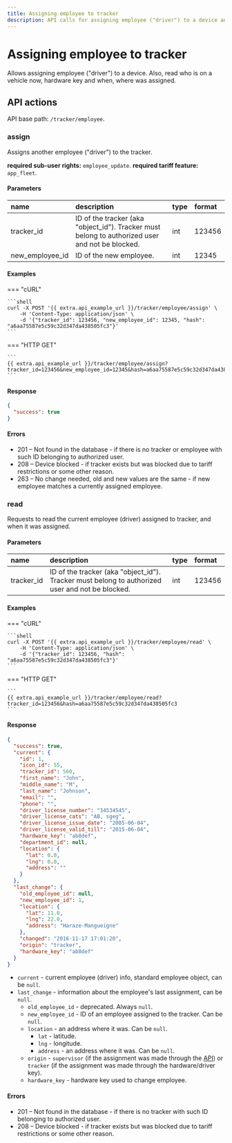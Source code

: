 ```yaml
---
title: Assigning employee to tracker
description: API calls for assigning employee ("driver") to a device and reading who is already assigned.
---
```


# Assigning employee to tracker

Allows assigning employee ("driver") to a device. Also, read who is on a vehicle now, hardware key and when, where was
assigned.


## API actions

API base path: `/tracker/employee`.

### assign

Assigns another employee ("driver") to the tracker.

**required sub-user rights:** `employee_update`.
**required tariff feature:** `app_fleet`.

#### Parameters

| name            | description                                                                                     | type | format |
|:----------------|:------------------------------------------------------------------------------------------------|:-----|:-------|
| tracker_id      | ID of the tracker (aka "object_id"). Tracker must belong to authorized user and not be blocked. | int  | 123456 |
| new_employee_id | ID of the new employee.                                                                         | int  | 12345  |

#### Examples

=== "cURL"

    ```shell
    curl -X POST '{{ extra.api_example_url }}/tracker/employee/assign' \
        -H 'Content-Type: application/json' \
        -d '{"tracker_id": 123456, "new_employee_id": 12345, "hash": "a6aa75587e5c59c32d347da438505fc3"}'
    ```

=== "HTTP GET"

    ```
    {{ extra.api_example_url }}/tracker/employee/assign?tracker_id=123456&new_employee_id=12345&hash=a6aa75587e5c59c32d347da438505fc3
    ```

#### Response

```json
{
  "success": true
}
```

#### Errors

* 201 – Not found in the database - if there is no tracker or employee with such ID belonging to authorized user.
* 208 – Device blocked - if tracker exists but was blocked due to tariff restrictions or some other reason.
* 263 – No change needed, old and new values are the same - if new employee matches a currently assigned employee.


### read

Requests to read the current employee (driver) assigned to tracker, and when it was assigned.

#### Parameters

| name       | description                                                                                     | type | format |
|:-----------|:------------------------------------------------------------------------------------------------|:-----|:-------|
| tracker_id | ID of the tracker (aka "object_id"). Tracker must belong to authorized user and not be blocked. | int  | 123456 |

#### Examples

=== "cURL"

    ```shell
    curl -X POST '{{ extra.api_example_url }}/tracker/employee/read' \
        -H 'Content-Type: application/json' \
        -d '{"tracker_id": 123456, "hash": "a6aa75587e5c59c32d347da438505fc3"}'
    ```

=== "HTTP GET"

    ```
    {{ extra.api_example_url }}/tracker/employee/read?tracker_id=123456&hash=a6aa75587e5c59c32d347da438505fc3
    ```

#### Response

```json
{
  "success": true,
  "current": {
    "id": 1,
    "icon_id": 55,
    "tracker_id": 560,
    "first_name": "John",
    "middle_name": "M",
    "last_name": "Johnson",
    "email": "",
    "phone": "",
    "driver_license_number": "34534545",
    "driver_license_cats": "AB, sgeg",
    "driver_license_issue_date": "2005-06-04",
    "driver_license_valid_till": "2015-06-04",
    "hardware_key": "ab8def",
    "department_id": null,
    "location": {
      "lat": 0.0,
      "lng": 0.0,
      "address": ""
    }
  },
  "last_change": {
    "old_employee_id": null,
    "new_employee_id": 1,
    "location": {
      "lat": 11.0,
      "lng": 22.0,
      "address": "Haraze-Mangueigne"
    },
    "changed": "2016-11-17 17:01:20",
    "origin": "tracker",
    "hardware_key": "ab8def"
  }
}
```

* `current` - current employee (driver) info, standard employee object, can be `null`.
* `last_change` - information about the employee's last assignment, can be `null`.
    * `old_employee_id` - deprecated. Always `null`.
    * `new_employee_id` - ID of an employee assigned to the tracker. Can be `null`.
    * `location` - an address where it was. Can be `null`.
        * `lat` - latitude.
        * `lng` - longitude.
        * `address` - an address where it was. Can be `null`.
    * `origin` - `supervisor` (if the assignment was made through the [API](#assign)) or `tracker`
      (if the assignment was made through the hardware/driver key).
    * `hardware_key` - hardware key used to change employee.

#### Errors

* 201 – Not found in the database - if there is no tracker with such ID belonging to authorized user.
* 208 – Device blocked - if tracker exists but was blocked due to tariff restrictions or some other reason.
